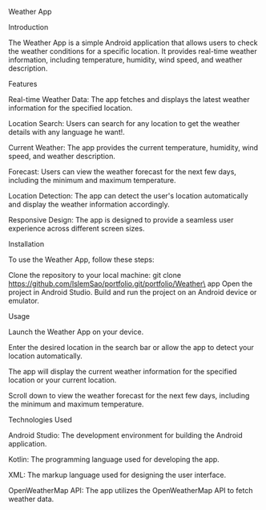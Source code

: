 Weather App

Introduction

The Weather App is a simple Android application that allows users to check the weather conditions for a specific location. It provides real-time weather information, including temperature, humidity, wind speed, and weather description.

Features

Real-time Weather Data: The app fetches and displays the latest weather information for the specified location.

Location Search: Users can search for any location to get the weather details with any language he want!.

Current Weather: The app provides the current temperature, humidity, wind speed, and weather description.

Forecast: Users can view the weather forecast for the next few days, including the minimum and maximum temperature.

Location Detection: The app can detect the user's location automatically and display the weather information accordingly.

Responsive Design: The app is designed to provide a seamless user experience across different screen sizes.

Installation

To use the Weather App, follow these steps:

Clone the repository to your local machine: git clone https://github.com/IslemSao/portfolio.git/portfolio/Weather\ app
Open the project in Android Studio.
Build and run the project on an Android device or emulator.

Usage

Launch the Weather App on your device.

Enter the desired location in the search bar or allow the app to detect your location automatically.

The app will display the current weather information for the specified location or your current location.

Scroll down to view the weather forecast for the next few days, including the minimum and maximum temperature.

Technologies Used

Android Studio: The development environment for building the Android application.

Kotlin: The programming language used for developing the app.

XML: The markup language used for designing the user interface.

OpenWeatherMap API: The app utilizes the OpenWeatherMap API to fetch weather data.
